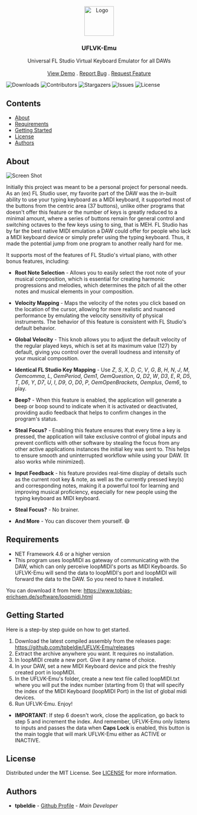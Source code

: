 <br/>
<p align="center">
  <a href="https://github.com/tpbeldie/UFLVK-Emu">
    <img src="https://i.imgur.com/tcvzKR8.png" alt="Logo" width="80" height="80">
  </a>
  <h3 align="center">UFLVK-Emu</h3>

  <p align="center">
    Universal FL Studio Virtual Keyboard Emulator for all DAWs
    <br/>
    <br/>
    <a href="https://github.com/tpbeldie/UFLVK-Emu">View Demo</a>
    .
    <a href="https://github.com/tpbeldie/UFLVK-Emu/issues">Report Bug</a>
    .
    <a href="https://github.com/tpbeldie/UFLVK-Emu/issues">Request Feature</a>
  </p>
</p>

![Downloads](https://img.shields.io/github/downloads/tpbeldie/UFLVK-Emu/total) ![Contributors](https://img.shields.io/github/contributors/tpbeldie/UFLVK-Emu?color=dark-green) ![Stargazers](https://img.shields.io/github/stars/tpbeldie/UFLVK-Emu?style=social) ![Issues](https://img.shields.io/github/issues/tpbeldie/UFLVK-Emu) ![License](https://img.shields.io/github/license/tpbeldie/UFLVK-Emu) 

## Contents

* [About](#about)
* [Requirements](#requirements)
* [Getting Started](#getting-started)
* [License](#license)
* [Authors](#authors)

## About

![Screen Shot](https://cdn.discordapp.com/attachments/121395249003233280/1091135962383392892/UFLVK_Emu_MYXk78YhSe.png)

Initially this project was meant to be a personal project for personal needs. As an (ex) FL Studio user, my favorite part of the DAW was the in-built ability to use your typing keyboard as a MIDI keyboard, it supported most of the buttons from the centric area (37 buttons), unlike other programs that doesn't offer this feature or the number of keys is greatly reduced to a minimal amount, where a series of buttons remain for general control and switching octaves to the few keys using to sing, that is MEH. FL Studio has by far the best native MIDI emulation a DAW could offer for people who lack a MIDI keyboard device or simply prefer using the typing keyboard. Thus, it made the potential jump from one program to another really hard for me. 

It supports most of the features of FL Studio's virtual piano, with other bonus features, including:

* **Root Note Selection** - Allows you to easily select the root note of your musical composition, which is essential for creating harmonic progressions and melodies, which determines the pitch of all the other notes and musical elements in your composition. 

* **Velocity Mapping** - Maps the velocity of the notes you click based on the location of the cursor, allowing for more realistic and nuanced performance by emulating the velocity sensitivity of physical instruments. The behavior of this feature is consistent with FL Studio's default behavior.

* **Global Velocity** - This knob allows you to adjust the default velocity of the regular played keys, which is set at its maximum value (127) by default, giving you control over the overall loudness and intensity of your musical composition.

* **Identical FL Studio Key Mapping** - Use *Z*, *S*, *X*, *D*, *C*, *V*, *G*, *B*, *H*, *N*, *J*, *M*, *Oemcomma*, *L*, *OemPeriod*, *Oem1*, *OemQuestion*, *Q*, *D2*, *W*, *D3*, *E*, *R*, *D5*, *T*, *D6*, *Y*, *D7*, *U*, *I*, *D9*, *O*, *D0*, *P*, *OemOpenBrackets*, *Oemplus*, *Oem6*, to play. 

* **Beep?** - When this feature is enabled, the application will generate a beep or boop sound to indicate when it is activated or deactivated, providing audio feedback that helps to confirm changes in the program's status.

* **Steal Focus?** - Enabling this feature ensures that every time a key is pressed, the application will take exclusive control of global inputs and prevent conflicts with other software by stealing the focus from any other active applications instances the initial key was sent to. This helps to ensure smooth and uninterrupted workflow while using your DAW. (It also works while minimized).

* **Input Feedback** - his feature provides real-time display of details such as the current root key & note, as well as the currently pressed key(s) and corresponding notes, making it a powerful tool for learning and improving musical proficiency, especially for new people using the typing keyboard as MIDI keyboard.

* **Steal Focus?** - No brainer. 

* **And More** - You can discover them yourself. :smile:

## Requirements

- NET Framework 4.6 or a higher version
- This program uses loopMIDI as gateway of communicating with the DAW, which can only perceive loopMIDI's ports as MIDI Keyboards. So UFLVK-Emu will send the data to loopMIDI's port and loopMIDI will forward the data to the DAW. So you need to have it installed.

You can download it from here: https://www.tobias-erichsen.de/software/loopmidi.html

## Getting Started

Here is a step-by step guide on how to get started.

1. Download the latest compiled assembly from the releases page: https://github.com/tpbeldie/UFLVK-Emu/releases
2. Extract the archive anywhere you want. It requires no installation.
3. In loopMIDI create a new port. Give it any name of choice. 
4. In your DAW, set a new MIDI Keyboard device and pick the freshly created port in loopMIDI.
5. In the UFLVK-Emu's folder, create a new text file called loopMIDI.txt where you will put the index number (starting from 0) that will specify the index of the MIDI Keyboard (loopMIDI Port) in the list of global midi devices.
6. Run UFLVK-Emu. Enjoy!

* **IMPORTANT**: If step 6 doesn't work, close the application, go back to step 5 and increment the index. And remember, UFLVK-Emu only listens to inputs and passes the data when **Caps Lock** is enabled, this button is the main toggle that will mark UFLVK-Emu either as ACTIVE or INACTIVE.

## License

Distributed under the MIT License. See [LICENSE](https://github.com/tpbeldie/UFLVK-Emu/blob/main/LICENSE.md) for more information.

## Authors

* **tpbeldie**  - [Github Profile](https://github.com/tpbeldie) - *Main Developer*


